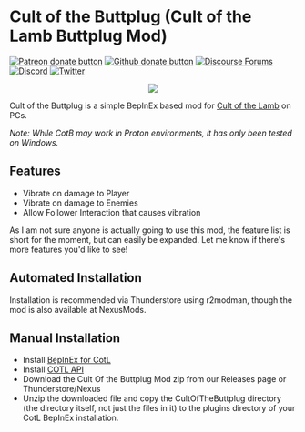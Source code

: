 # Cult of the Buttplug (Cult of the Lamb Buttplug Mod)

[![Patreon donate button](https://img.shields.io/badge/patreon-donate-yellow.svg)](https://www.patreon.com/qdot)
[![Github donate button](https://img.shields.io/badge/github-donate-ff69b4.svg)](https://www.github.com/sponsors/qdot)
[![Discourse Forums](https://img.shields.io/discourse/status?label=buttplug.io%20forums&server=https%3A%2F%2Fdiscuss.buttplug.io)](https://discuss.buttplug.io)
[![Discord](https://img.shields.io/discord/353303527587708932.svg?logo=discord)](https://discord.buttplug.io)
[![Twitter](https://img.shields.io/twitter/follow/buttplugio.svg?style=social&logo=twitter)](https://twitter.com/buttplugio)

<p align="center">
  <img src="https://raw.githubusercontent.com/qdot/CultOfTheButtplug/master/cotl_buttplug_logo.png">
</p>

Cult of the Buttplug is a simple BepInEx based mod for [Cult of the Lamb]() on PCs.

_Note: While CotB may work in Proton environments, it has only been tested on Windows._

## Features

- Vibrate on damage to Player
- Vibrate on damage to Enemies
- Allow Follower Interaction that causes vibration

As I am not sure anyone is actually going to use this mod, the feature list is short for the moment, but can easily be expanded. Let me know if there's more features you'd like to see!

## Automated Installation

Installation is recommended via Thunderstore using r2modman, though the mod is also available at NexusMods.

## Manual Installation

- Install [BepInEx for CotL](https://cult-of-the-lamb.thunderstore.io/package/BepInEx/BepInExPack_CultOfTheLamb/)
- Install [COTL API](https://cult-of-the-lamb.thunderstore.io/package/xhayper/COTL_API/)
- Download the Cult Of the Buttplug Mod zip from our Releases page or Thunderstore/Nexus
- Unzip the downloaded file and copy the CultOfTheButtplug directory (the directory itself, not just
  the files in it) to the plugins directory of your CotL BepInEx installation.